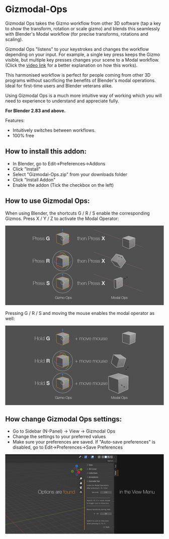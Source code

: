 # Gizmodal-Ops

Gizmodal Ops takes the Gizmo workflow from other 3D software (tap a key to show the transform, rotation or scale gizmo) and blends this seamlessly with Blender's Modal workflow (for precise transforms, rotations and scaling).

Gizmodal Ops "listens" to your keystrokes and changes the workflow depending on your input. For example, a single key press keeps the Gizmo visible, but multiple key presses changes your scene to a Modal workflow. (Click the [video link](https://www.youtube.com/watch?v=fbHcUv9B2BI) for a better explanation on how this works).

This harmonised workflow is perfect for people coming from other 3D programs without sacrificing the benefits of Blender's modal operations. Ideal for first-time users and Blender veterans alike.

Using Gizmodal Ops is a much more intuitive way of working which you will need to experience to understand and appreciate fully.

**For Blender 2.83 and above.**

Features:
- Intuitively switches between workflows.
- 100% free

## How to install this addon:

- In Blender, go to Edit->Preferences->Addons
- Click "Install"
- Select "Gizmodal-Ops.zip" from your downloads folder
- Click "Install Addon"
- Enable the addon (Tick the checkbox on the left)

## How to use Gizmodal Ops:

When using Blender, the shortcuts G / R / S enable the corresponding Gizmos. Press X / Y / Z to activate the Modal Operator:

![Press G then Press X - Gizmo Ops vs. Modal Ops](https://github.com/BlenderDefender/Gizmodal-Ops/raw/main/docs/gizmodal_explanation_01.png)

Pressing G / R / S and moving the mouse enables the modal operator as well:

![Hold G + move mouse - Gizmo Ops vs. Modal Ops](https://github.com/BlenderDefender/Gizmodal-Ops/raw/main/docs/gizmodal_explanation_02.png)

## How change Gizmodal Ops settings:

- Go to Sidebar (N-Panel) -> View -> Gizmodal Ops
- Change the settings to your preferred values
- Make sure your preferences are saved. If "Auto-save preferences" is disabled, go to Edit->Preferences->Save Preferences

![Go to Sidebar > View > Gizmodal Ops to change the options.](https://github.com/BlenderDefender/Gizmodal-Ops/raw/main/docs/gizmodal_explanation_03.png)
